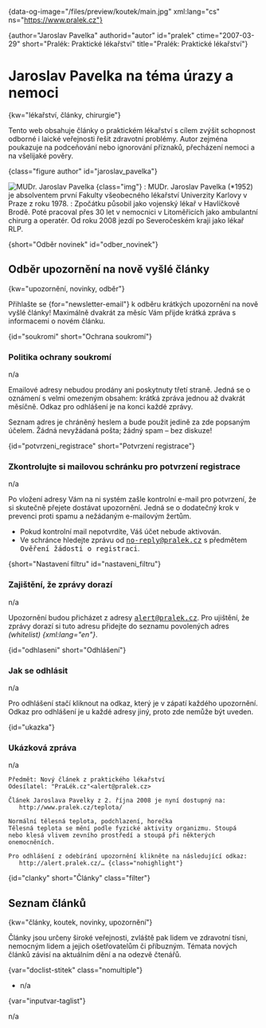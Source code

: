 
{data-og-image="/files/preview/koutek/main.jpg" xml:lang="cs" ns="https://www.pralek.cz"}

{author="Jaroslav Pavelka" authorid="autor" id="pralek" ctime="2007-03-29" short="Pralék: Praktické lékařství" title="Pralék: Praktické lékařství"}

# Jaroslav Pavelka na téma úrazy a nemoci

{kw="lékařství, články, chirurgie"}

Tento web obsahuje články o praktickém lékařství s cílem zvýšit schopnost odborné i laické veřejnosti řešit zdravotní problémy. Autor zejména poukazuje na podceňování nebo ignorování příznaků, přecházení nemoci a na všelijaké pověry.

{class="figure author" id="jaroslav_pavelka"}

![MUDr. Jaroslav Pavelka][1] {class="img"}
:   MUDr. Jaroslav Pavelka (*1952) je absolventem první Fakulty všeobecného lékařství Univerzity Karlovy v Praze z roku 1978.
:   Zpočátku působil jako vojenský lékař v Havlíčkově Brodě. Poté pracoval přes 30 let v nemocnici v Litoměřicích jako ambulantní chirurg a operatér. Od roku 2008 jezdí po Severočeském kraji jako lékař RLP.

{short="Odběr novinek" id="odber_novinek"}

## Odběr upozornění na nově vyšlé články

{kw="upozornění, novinky, odběr"}

<label>Přihlašte se {for="newsletter-email"}</label> k odběru krátkých upozornění na nově vyšlé články! Maximálně dvakrát za měsíc Vám přijde krátká zpráva s informacemi o novém článku.

{id="soukromi" short="Ochrana soukromí"}

### Politika ochrany soukromí

n/a

Emailové adresy nebudou prodány ani poskytnuty třetí straně. Jedná se o oznámení s velmi omezeným obsahem: krátká zpráva jednou až dvakrát měsíčně. Odkaz pro odhlášení je na konci každé zprávy.

Seznam adres je chráněný heslem a bude použit jedině za zde popsaným účelem. Žádná nevyžádaná pošta; žádný spam – bez diskuze!

{id="potvrzeni_registrace" short="Potvrzení registrace"}

### Zkontrolujte si mailovou schránku pro potvrzení registrace

n/a

Po vložení adresy Vám na ni systém zašle kontrolní e-mail pro potvrzení, že si skutečně přejete dostávat upozornění. Jedná se o dodatečný krok v prevenci proti spamu a nežádaným e-mailovým žertům.

  * Pokud kontrolní mail nepotvrdíte, Váš účet nebude aktivován.
  * Ve schránce hledejte zprávu od <samp>no-reply@pralek.cz</samp> s předmětem <samp>Ověření žádosti o registraci</samp>.

{short="Nastavení filtru" id="nastaveni_filtru"}

### Zajištění, že zprávy dorazí

n/a

Upozornění budou přicházet z adresy <samp>alert@pralek.cz</samp>. Pro ujištění, že zprávy dorazí si tuto adresu přidejte do seznamu povolených adres _(whitelist) {xml:lang="en"}_.

{id="odhlaseni" short="Odhlášení"}

### Jak se odhlásit

n/a

Pro odhlášení stačí kliknout na odkaz, který je v zápatí každého upozornění. Odkaz pro odhlášení je u každé adresy jiný, proto zde nemůže být uveden.

{id="ukazka"}

### Ukázková zpráva

n/a

    Předmět: Nový článek z praktického lékařství
    Odesílatel: "PraLék.cz"<alert@pralek.cz>
    
    Článek Jaroslava Pavelky z 2. října 2008 je nyní dostupný na:
       http://www.pralek.cz/teplota/
    
    Normální tělesná teplota, podchlazení, horečka
    Tělesná teplota se mění podle fyzické aktivity organizmu. Stoupá
    nebo klesá vlivem zevního prostředí a stoupá při některých
    onemocněních.
     
    Pro odhlášení z odebírání upozornění klikněte na následující odkaz:
       http://alert.pralek.cz/… {class="nohighlight"}

{id="clanky" short="Články" class="filter"}

## Seznam článků

{kw="články, koutek, novinky, upozornění"}

Články jsou určeny široké veřejnosti, zvláště pak lidem ve zdravotní tísni, nemocným lidem a jejich ošetřovatelům či příbuzným. Témata nových článků závisí na aktuálním dění a na odezvě čtenářů.

<!--     <ul class="current-label">
      <li class="filter" fn="inputvar-maketags" var="agregator-current-stitek">nejčtenější</li>
    </ul> -->

{var="doclist-stitek" class="nomultiple"}

  * n/a

{var="inputvar-taglist"}

n/a

 [1]: /files/thumbs/jaroslav_pavelka.jpg "MUDr. Jaroslav Pavelka"

